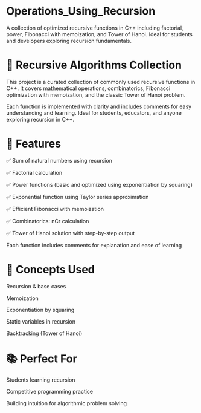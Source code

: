 # Operations_Using_Recursion
A collection of optimized recursive functions in C++ including factorial, power, Fibonacci with memoization, and Tower of Hanoi. Ideal for students and developers exploring recursion fundamentals.

# 🧮 Recursive Algorithms Collection

This project is a curated collection of commonly used recursive functions in C++. It covers mathematical operations, combinatorics, Fibonacci optimization with memoization, and the classic Tower of Hanoi problem.

Each function is implemented with clarity and includes comments for easy understanding and learning. Ideal for students, educators, and anyone exploring recursion in C++.


# 🔧 Features

✅ Sum of natural numbers using recursion

✅ Factorial calculation

✅ Power functions (basic and optimized using exponentiation by squaring)

✅ Exponential function using Taylor series approximation

✅ Efficient Fibonacci with memoization

✅ Combinatorics: nCr calculation

✅ Tower of Hanoi solution with step-by-step output



Each function includes comments for explanation and ease of learning

# 🧠 Concepts Used

Recursion & base cases

Memoization

Exponentiation by squaring

Static variables in recursion

Backtracking (Tower of Hanoi)

# 📚 Perfect For

Students learning recursion

Competitive programming practice

Building intuition for algorithmic problem solving
